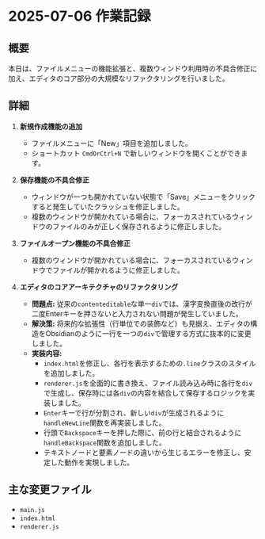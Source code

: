 # 2025-07-06 作業記録

## 概要

本日は、ファイルメニューの機能拡張と、複数ウィンドウ利用時の不具合修正に加え、エディタのコア部分の大規模なリファクタリングを行いました。

## 詳細

1.  **新規作成機能の追加**
    *   ファイルメニューに「New」項目を追加しました。
    *   ショートカット `CmdOrCtrl+N` で新しいウィンドウを開くことができます。

2.  **保存機能の不具合修正**
    *   ウィンドウが一つも開かれていない状態で「Save」メニューをクリックすると発生していたクラッシュを修正しました。
    *   複数のウィンドウが開かれている場合に、フォーカスされているウィンドウのファイルのみが正しく保存されるように修正しました。

3.  **ファイルオープン機能の不具合修正**
    *   複数のウィンドウが開かれている場合に、フォーカスされているウィンドウでファイルが開かれるように修正しました。

4.  **エディタのコアアーキテクチャのリファクタリング**
    *   **問題点:** 従来の`contenteditable`な単一`div`では、漢字変換直後の改行が二度Enterキーを押さないと入力されない問題が発生していました。
    *   **解決策:** 将来的な拡張性（行単位での装飾など）も見据え、エディタの構造をObsidianのように一行を一つの`div`で管理する方式に抜本的に変更しました。
    *   **実装内容:**
        *   `index.html`を修正し、各行を表示するための`.line`クラスのスタイルを追加しました。
        *   `renderer.js`を全面的に書き換え、ファイル読み込み時に各行を`div`で生成し、保存時には各`div`の内容を結合して保存するロジックを実装しました。
        *   `Enter`キーで行が分割され、新しい`div`が生成されるように`handleNewLine`関数を再実装しました。
        *   行頭で`Backspace`キーを押した際に、前の行と結合されるように`handleBackspace`関数を追加しました。
        *   テキストノードと要素ノードの違いから生じるエラーを修正し、安定した動作を実現しました。

## 主な変更ファイル

*   `main.js`
*   `index.html`
*   `renderer.js`
